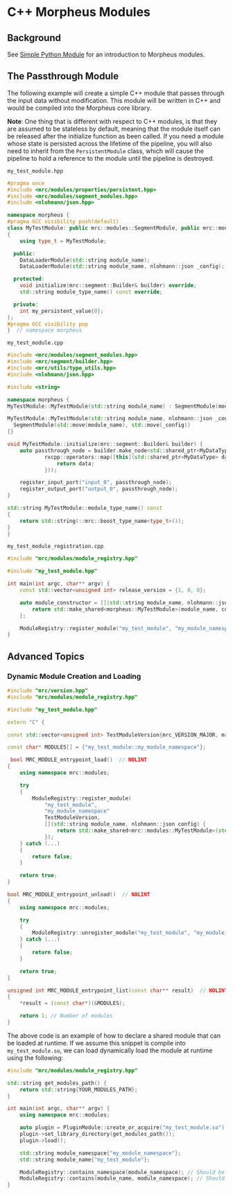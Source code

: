 <!--
SPDX-FileCopyrightText: Copyright (c) 2022-2023, NVIDIA CORPORATION & AFFILIATES. All rights reserved.
SPDX-License-Identifier: Apache-2.0

Licensed under the Apache License, Version 2.0 (the "License");
you may not use this file except in compliance with the License.
You may obtain a copy of the License at

http://www.apache.org/licenses/LICENSE-2.0

Unless required by applicable law or agreed to in writing, software
distributed under the License is distributed on an "AS IS" BASIS,
WITHOUT WARRANTIES OR CONDITIONS OF ANY KIND, either express or implied.
See the License for the specific language governing permissions and
limitations under the License.
-->

# C++ Morpheus Modules

## Background

See [Simple Python Module](./7_python_modules.md) for an introduction to Morpheus modules.

## The Passthrough Module

The following example will create a simple C++ module that passes through the input data without modification. This module will be written in C++ and would be compiled into the Morpheus core library.

**Note**: One thing that is different with respect to C++ modules, is that they are assumed to be stateless by default, meaning that the module itself can be released after the initialize function as been called. If you need a module whose state is persisted across the lifetime of the pipeline, you will also need to inherit from the `PersistentModule` class, which will cause the pipeline to hold a reference to the module until the pipeline is destroyed.

`my_test_module.hpp`

```c++
#pragma once
#include <mrc/modules/properties/persistent.hpp>
#include <mrc/modules/segment_modules.hpp>
#include <nlohmann/json.hpp>

namespace morpheus {
#pragma GCC visibility push(default)
class MyTestModule: public mrc::modules::SegmentModule, public mrc::modules::PersistentModule
{
    using type_t = MyTestModule;

  public:
    DataLoaderModule(std::string module_name);
    DataLoaderModule(std::string module_name, nlohmann::json _config);

  protected:
    void initialize(mrc::segment::Builder& builder) override;
    std::string module_type_name() const override;

  private:
    int my_persistent_value{0};
};
#pragma GCC visibility pop
}  // namespace morpheus
```

`my_test_module.cpp`

```c++
#include <mrc/modules/segment_modules.hpp>
#include <mrc/segment/builder.hpp>
#include <mrc/utils/type_utils.hpp>
#include <nlohmann/json.hpp>

#include <string>

namespace morpheus {
MyTestModule::MyTestModule(std::string module_name) : SegmentModule(module_name) {}

MyTestModule::MyTestModule(std::string module_name, nlohmann::json _config) :
  SegmentModule(std::move(module_name), std::move(_config))
{}

void MyTestModule::initialize(mrc::segment::Builder& builder) {
    auto passthrough_node = builder.make_node<std::shared_ptr<MyDataType>>("passthrough_node",
            rxcpp::operators::map([this](std::shared_ptr<MyDataType> data) {
                return data;
            }));

    register_input_port("input_0", passthrough_node);
    register_output_port("output_0", passthrough_node);
}

std::string MyTestModule::module_type_name() const
{
    return std::string(::mrc::boost_type_name<type_t>());
}
}
```

`my_test_module_registration.cpp`

```c++
#include "mrc/modules/module_registry.hpp"

#include "my_test_module.hpp"

int main(int argc, char** argv) {
    const std::vector<unsigned int> release_version = {1, 0, 0};

    auto module_constructor = [](std::string module_name, nlohmann::json config) {
        return std::make_shared<morpheus::MyTestModule>(module_name, config);
    };

    ModuleRegistry::register_module("my_test_module", "my_module_namespace", release_version, module_constructor);
}
```

## Advanced Topics

### Dynamic Module Creation and Loading

```c++
#include "mrc/version.hpp"
#include "mrc/modules/module_registry.hpp"

#include "my_test_module.hpp"

extern "C" {

const std::vector<unsigned int> TestModuleVersion{mrc_VERSION_MAJOR, mrc_VERSION_MINOR, mrc_VERSION_PATCH};

const char* MODULES[] = {"my_test_module::my_module_namespace"};

 bool MRC_MODULE_entrypoint_load()  // NOLINT
{
    using namespace mrc::modules;

    try
    {
        ModuleRegistry::register_module(
            "my_test_module",
            "my_module_namespace"
            TestModuleVersion,
            [](std::string module_name, nlohmann::json config) {
                return std::make_shared<mrc::modules::MyTestModule>(std::move(module_name), std::move(config));
            });
    } catch (...)
    {
        return false;
    }

    return true;
}

bool MRC_MODULE_entrypoint_unload()  // NOLINT
{
    using namespace mrc::modules;

    try
    {
        ModuleRegistry::unregister_module("my_test_module", "my_module_namespace");
    } catch (...)
    {
        return false;
    }

    return true;
}

unsigned int MRC_MODULE_entrypoint_list(const char** result)  // NOLINT
{
    *result = (const char*)(&MODULES);

    return 1; // Number of modules
}

```

The above code is an example of how to declare a shared module that can be loaded at runtime. If we assume this snippet is compile into `my_test_module.so`, we can load dynamically load the module at runtime using the following:

```c++
#include "mrc/modules/module_registry.hpp"

std::string get_modules_path() {
    return std::string{YOUR_MODULES_PATH};
}

int main(int argc, char** argv) {
    using namespace mrc::modules;

    auto plugin = PluginModule::create_or_acquire("my_test_module.so");
    plugin->set_library_directory(get_modules_path());
    plugin->load();

    std::string module_namespace{"my_module_namespace"};
    std::string module_name{"my_test_module"};

    ModuleRegistry::contains_namespace(module_namespace); // Should be true
    ModuleRegistry::contains(module_name, module_namespace); // Should be true
}
```
